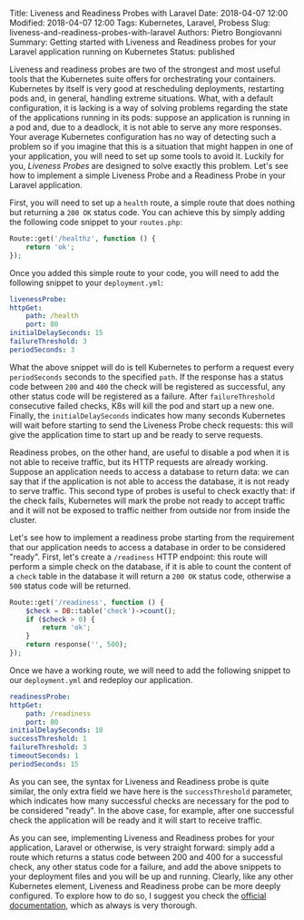 Title: Liveness and Readiness Probes with Laravel
Date: 2018-04-07 12:00
Modified: 2018-04-07 12:00
Tags: Kubernetes, Laravel, Probess
Slug: liveness-and-readiness-probes-with-laravel
Authors: Pietro Bongiovanni
Summary: Getting started with Liveness and Readiness probes for your Laravel application running on Kubernetes
Status: published

Liveness and readiness probes are two of the strongest and most useful tools that the Kubernetes suite offers for orchestrating your containers. Kubernetes by itself is very good at rescheduling deployments, restarting pods and, in general, handling extreme situations.
What, with a default configuration, it is lacking is a way of solving problems regarding the state of the applications running in its pods: suppose an application is running in a pod and, due to a deadlock, it is not able to serve any more responses. Your average Kubernetes configuration has no way of detecting such a problem so if you imagine that this is a situation that might happen in one of your application, you will need to set up some tools to avoid it.
Luckily for you, *Liveness Probes* are designed to solve exactly this problem. Let's see how to implement a simple Liveness Probe and a Readiness Probe in your Laravel application.

First, you will need to set up a `health` route, a simple route that does nothing but returning a `200 OK` status code. You can achieve this by simply adding the following code snippet to your `routes.php`:

```php
Route::get('/healthz', function () {
    return 'ok';
});
```

Once you added this simple route to your code, you will need to add the following snippet to your `deployment.yml`:

```yaml
livenessProbe:
httpGet:
    path: /health
    port: 80
initialDelaySeconds: 15
failureThreshold: 3
periodSeconds: 3
```

What the above snippet will do is tell Kubernetes to perform a request every `periodSeconds` seconds to the specified `path`. If the response has a status code between `200` and `400` the check will be registered as successful, any other status code will be registered as a failure. After `failureThreshold` consecutive failed checks, K8s will kill the pod and start up a new one. Finally, the `initialDelaySeconds` indicates how many seconds Kubernetes will wait before starting to send the Liveness Probe check requests: this will give the application time to start up and be ready to serve requests.

Readiness probes, on the other hand, are useful to disable a pod when it is not able to receive traffic, but its HTTP requests are already working. Suppose an application needs to access a database to return data: we can say that if the application is not able to access the database, it is not ready to serve traffic.
This second type of probes is useful to check exactly that: if the check fails, Kubernetes will mark the probe not ready to accept traffic and it will not be exposed to traffic neither from outside nor from inside the cluster.

Let's see how to implement a readiness probe starting from the requirement that our application needs to access a database in order to be considered "ready". First, let's create a `/readiness` HTTP endpoint: this route will perform a simple check on the database, if it is able to count the content of a `check` table in the database it will return a `200 OK` status code, otherwise a `500` status code will be returned.

```php
Route::get('/readiness', function () {
    $check = DB::table('check')->count();
    if ($check > 0) {
        return 'ok';
    }
    return response('', 500);
});
```

Once we have a working route, we will need to add the following snippet to our `deployment.yml` and redeploy our application.

```yaml
readinessProbe:
httpGet:
    path: /readiness
    port: 80
initialDelaySeconds: 10
successThreshold: 1
failureThreshold: 3
timeoutSeconds: 1
periodSeconds: 15
```

As you can see, the syntax for Liveness and Readiness probe is quite similar, the only extra field we have here is the `successThreshold` parameter, which indicates how many successful checks are necessary for the pod to be considered "ready". In the above case, for example, after one successful check the application will be ready and it will start to receive traffic.

As you can see, implementing Liveness and Readiness probes for your application, Laravel or otherwise, is very straight forward: simply add a route which returns a status code between 200 and 400 for a successful check, any other status code for a failure, and add the above snippets to your deployment files and you will be up and running. Clearly, like any other Kubernetes element, Liveness and Readiness probe can be more deeply configured. To explore how to do so, I suggest you check the [official documentation](https://kubernetes.io/docs/tasks/configure-pod-container/configure-liveness-readiness-probes/), which as always is very thorough.